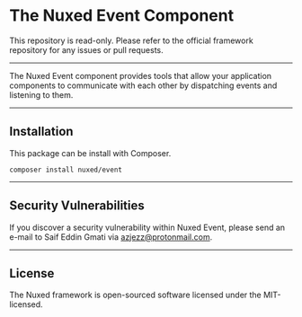 # The Nuxed Event Component

This repository is read-only. Please refer to the official framework repository for any issues or pull requests.

---

The Nuxed Event component provides tools that allow your application components to communicate with each other by dispatching events and listening to them.

---

## Installation

This package can be install with Composer.

```console
composer install nuxed/event
```

---

## Security Vulnerabilities

If you discover a security vulnerability within Nuxed Event, please send an e-mail to Saif Eddin Gmati via azjezz@protonmail.com.

---

## License

The Nuxed framework is open-sourced software licensed under the MIT-licensed.